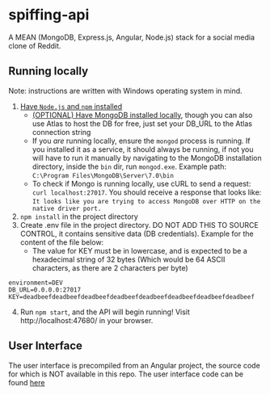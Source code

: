# spiffing-api

A MEAN (MongoDB, Express.js, Angular, Node.js) stack for a social media clone of Reddit.

## Running locally

Note: instructions are written with Windows operating system in mind.

1. [Have `Node.js` and `npm` installed](https://nodejs.org/en)
    - [(OPTIONAL) Have MongoDB installed locally](https://www.mongodb.com/try/download/community), though you can also use Atlas to host the DB for free, just set your DB_URL to the Atlas connection string
    - If you *are* running locally, ensure the `mongod` process is running. If you installed it as a service, it should always be running, if not you will have to run it manually by navigating to the
    MongoDB installation directory, inside the `bin` dir, run `mongod.exe`. Example path: `C:\Program Files\MongoDB\Server\7.0\bin`
    - To check if Mongo is running locally, use cURL to send a request: `curl localhost:27017`. You should receive a response that looks like: `It looks like you are trying to access MongoDB over HTTP on the native driver port.`
2. `npm install` in the project directory
3. Create .env file in the project directory. DO NOT ADD THIS TO SOURCE CONTROL, it contains sensitive data (DB credentials). Example for the content of the file below:
    - The value for KEY must be in lowercase, and is expected to be a hexadecimal string of 32 bytes (Which would be 64 ASCII characters, as there are 2 characters per byte)
```
environment=DEV
DB_URL=0.0.0.0:27017
KEY=deadbeefdeadbeefdeadbeefdeadbeefdeadbeefdeadbeefdeadbeefdeadbeef
```
4. Run `npm start`, and the API will begin running! Visit http://localhost:47680/ in your browser.

## User Interface

The user interface is precompiled from an Angular project, the source code for which is NOT available in this repo. The user interface code can be found [here](https://github.com/Dynosaur/spiffing)
